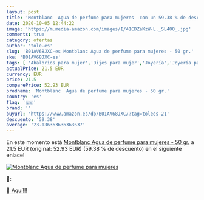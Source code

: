 ```yaml
---
layout: post
title: 'Montblanc  Agua de perfume para mujeres  con un 59.38 % de descuento'
date: 2020-10-05 12:44:22
image: 'https://m.media-amazon.com/images/I/41CDZaKzW-L._SL400_.jpg'
comments: true
category: ofertas
author: 'tole.es'
slug: 'B01AV68JXC-es Montblanc Agua de perfume para mujeres - 50 gr.'
sku: 'B01AV68JXC-es'
tags: [ 'Abalorios para mujer','Dijes para mujer','Joyería','Joyería para mujer','agua','de','perfume', ]
actualPrice: 21.5 EUR
currency: EUR
price: 21.5
comparePrice: 52.93 EUR
prodname: 'Montblanc  Agua de perfume para mujeres - 50 gr.'
country: 'es'
flag: '🇪🇸'
brand: ''
buyurl: 'https://www.amazon.es/dp/B01AV68JXC/?tag=tolees-21'
descuento: '59.38'
average: '23.136363636363637'
---
```


En este momento está [Montblanc  Agua de perfume para mujeres - 50 gr.](https://www.amazon.es/dp/B01AV68JXC/?tag=tolees-21) a 21.5 EUR (original: 52.93 EUR) (59.38 %  de descuento) en el siguiente enlace!

[![Montblanc  Agua de perfume para mujeres ](https://m.media-amazon.com/images/I/41CDZaKzW-L._SL400_.jpg)](https://www.amazon.es/dp/B01AV68JXC/?tag=tolees-21)

🔎:


[🛒 Aquí!!!](https://www.amazon.es/dp/B01AV68JXC/?tag=tolees-21)
